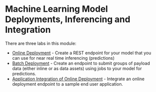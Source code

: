 # Machine Learning Model Deployments, Inferencing and Integration

There are three labs in this module:

- [Online Deployment](online-model-deployment.md) - Create a REST endpoint for your model that you can use for near real time inferencing (predictions)
- [Batch Deployment](batch-model-deployment.md) - Create an endpoint to submit groups of payload data (either inline or as data assets) using jobs to your model for predictions.
- [Application Integration of Online Deployment](sample-application-integration.md) - Integrate an online deployment endpoint to a sample end user application.
